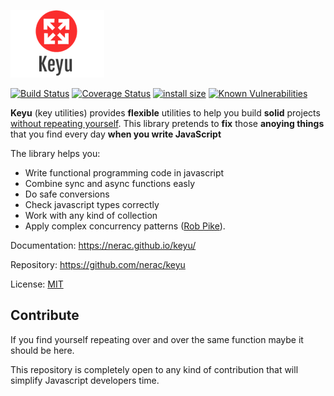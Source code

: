 ![logo](logo.png)

[![Build Status](https://travis-ci.org/nerac/keyu.svg?branch=master)](https://travis-ci.org/nerac/keyu)
[![Coverage Status](https://coveralls.io/repos/github/nerac/keyu/badge.svg?branch=master)](https://coveralls.io/github/nerac/keyu?branch=master)
[![install size](https://packagephobia.now.sh/badge?p=keyu)](https://packagephobia.now.sh/result?p=keyu)
[![Known Vulnerabilities](https://snyk.io/test/npm/keyu/badge.svg)](https://snyk.io/test/npm/keyu)

**Keyu** (key utilities) provides **flexible** utilities to help you build **solid** projects <u>without repeating yourself</u>.
This library pretends to **fix** those **anoying things** that you find every day **when you write JavaScript**

The library helps you:

- Write functional programming code in javascript
- Combine sync and async functions easly
- Do safe conversions
- Check javascript types correctly
- Work with any kind of collection
- Apply complex concurrency patterns ([Rob Pike](https://www.youtube.com/watch?v=f6kdp27TYZs)).

Documentation: https://nerac.github.io/keyu/

Repository: https://github.com/nerac/keyu

License: [MIT](https://github.com/nerac/keyu/blob/master/LICENSE)

## Contribute

If you find yourself repeating over and over the same function maybe it should be here.

This repository is completely open to any kind of contribution that will simplify Javascript
developers time.

